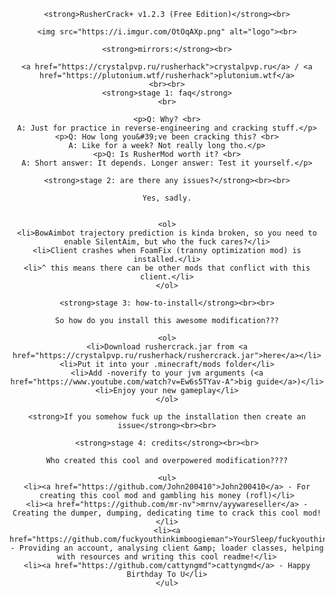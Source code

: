 <title>free rusherhak</title>
<div align="center" style="font-family: Verdana">

    <strong>RusherCrack+ v1.2.3 (Free Edition)</strong><br>
    
    <img src="https://i.imgur.com/OtOqAXp.png" alt="logo"><br>
    
    <strong>mirrors:</strong><br>
    
    <a href="https://crystalpvp.ru/rusherhack">crystalpvp.ru</a> / <a href="https://plutonium.wtf/rusherhack">plutonium.wtf</a>
    <br><br>
    <strong>stage 1: faq</strong>
    <br>
    
    <p>Q: Why? <br>
    A: Just for practice in reverse-engineering and cracking stuff.</p>
    <p>Q: How long you&#39;ve been cracking this? <br>
    A: Like for a week? Not really long tho.</p>
    <p>Q: Is RusherMod worth it? <br>
    A: Short answer: It depends. Longer answer: Test it yourself.</p>
    
    <strong>stage 2: are there any issues?</strong><br><br>
    
    Yes, sadly.
    
    
    <ol>
    <li>BowAimbot trajectory prediction is kinda broken, so you need to enable SilentAim, but who the fuck cares?</li>
    <li>Client crashes when FoamFix (tranny optimization mod) is installed.</li>
    <li>^ this means there can be other mods that conflict with this client.</li>
    </ol>
    
    <strong>stage 3: how-to-install</strong><br><br>
    
    So how do you install this awesome modification???
    
    <ol>
    <li>Download rushercrack.jar from <a href="https://crystalpvp.ru/rusherhack/rushercrack.jar">here</a></li>
    <li>Put it into your .minecraft/mods folder</li>
    <li>Add -noverify to your jvm arguments (<a href="https://www.youtube.com/watch?v=Ew6s5TYav-A">big guide</a>)</li>
    <li>Enjoy your new gameplay</li>
    </ol>
    
    <strong>If you somehow fuck up the installation then create an issue</strong><br><br>
    
    <strong>stage 4: credits</strong><br><br>
    
    Who created this cool and overpowered modification????
    
    <ul>
    <li><a href="https://github.com/John200410">John200410</a> - For creating this cool mod and gambling his money (rofl)</li>
    <li><a href="https://github.com/mr-nv">mrnv/ayywareseller</a> - Creating the dumper, dumping, dedicating time to crack this cool mod!</li>
    <li><a href="https://github.com/fuckyouthinkimboogieman">YourSleep/fuckyouthinkimboogieman</a> - Providing an account, analysing client &amp; loader classes, helping with resources and writing this cool readme!</li>
    <li><a href="https://github.com/cattyngmd">cattyngmd</a> - Happy Birthday To U</li>
    </ul>

</div>
